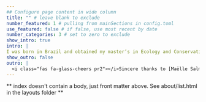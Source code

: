 ```yaml
---
## Configure page content in wide column
title: "" # leave blank to exclude
number_featured: 1 # pulling from mainSections in config.toml
use_featured: false # if false, use most recent by date
number_categories: 3 # set to zero to exclude
show_intro: true
intro: |
I was born in Brazil and obtained my master’s in Ecology and Conservation at Federal University of Mato Grosso do Sul, investigating organization patterns of stream fish communities. I moved from the central to the south region of Brazil to earn my Ph.D. in Ecology at Federal University of Rio Grande do Sul. During my Ph.D. I developed numerical methods to capture patterns related to the diversity of ecological assemblages. Instead of fishes as a study model, I began to tackle biological and evolutionary questions using virtual species generated inside the cores of computers. Currently, my research program consists in developing quantitative tools to measure patterns and processes that create and maintain biodiversity in space and time. I’m also interested in quantifying gaps in knowledge in different dimensions of biodiversity (shortfalls) and understanding systemic bias in ecological research to promote diversity, inclusion, and equity in science.
show_outro: false
outro: |
  <i class="fas fa-glass-cheers pr2"></i>Sincere thanks to [Maëlle Salmon](https://masalmon.eu/) for her help naming this Hugo theme!
---
```


** index doesn't contain a body, just front matter above.
See about/list.html in the layouts folder **
